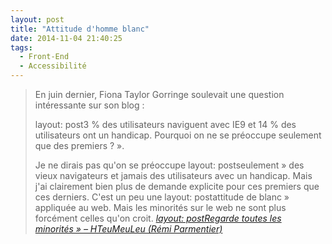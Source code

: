 ```yaml
---
layout: post
title: "Attitude d'homme blanc"
date: 2014-11-04 21:40:25
tags:
  - Front-End
  - Accessibilité
---
```


> En juin dernier, Fiona Taylor Gorringe soulevait une question intéressante sur son blog&nbsp;:
>
> layout: post3 % des utilisateurs naviguent avec IE9 et 14 % des utilisateurs ont un handicap. Pourquoi on ne se préoccupe seulement que des premiers&nbsp;?&nbsp;».
>
> Je ne dirais pas qu'on se préoccupe layout: postseulement&nbsp;» des vieux navigateurs et jamais des utilisateurs avec un handicap. Mais j'ai clairement bien plus de demande explicite pour ces premiers que ces derniers. C'est un peu une layout: postattitude de blanc&nbsp;» appliquée au web. Mais les minorités sur le web ne sont plus forcément celles qu'on croit.
>   <cite>[layout: postRegarde toutes les minorités&nbsp;» – HTeuMeuLeu (Rémi Parmentier)](http://www.hteumeuleu.fr/regarde-toutes-les-minorites/ "&laquo;&nbsp;Regarde toutes les minorités&nbsp;&raquo; – HTeuMeuLeu (Rémi Parmentier)")</cite>
